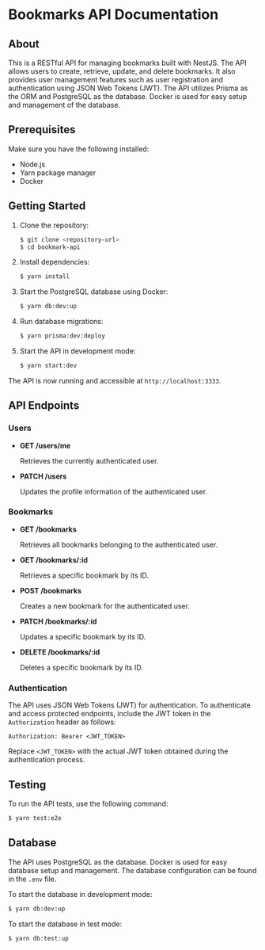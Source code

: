 # Bookmarks API Documentation

## About

This is a RESTful API for managing bookmarks built with NestJS. The API allows users to create, retrieve, update, and delete bookmarks. It also provides user management features such as user registration and authentication using JSON Web Tokens (JWT). The API utilizes Prisma as the ORM and PostgreSQL as the database. Docker is used for easy setup and management of the database.

## Prerequisites

Make sure you have the following installed:

- Node.js
- Yarn package manager
- Docker

## Getting Started

1. Clone the repository:

   ```bash
   $ git clone <repository-url>
   $ cd bookmark-api
   ```

2. Install dependencies:

   ```bash
   $ yarn install
   ```

3. Start the PostgreSQL database using Docker:

   ```bash
   $ yarn db:dev:up
   ```

4. Run database migrations:

   ```bash
   $ yarn prisma:dev:deploy
   ```

5. Start the API in development mode:

   ```bash
   $ yarn start:dev
   ```

The API is now running and accessible at `http://localhost:3333`.

## API Endpoints

### Users

- **GET /users/me**

  Retrieves the currently authenticated user.

- **PATCH /users**

  Updates the profile information of the authenticated user.

### Bookmarks

- **GET /bookmarks**

  Retrieves all bookmarks belonging to the authenticated user.

- **GET /bookmarks/:id**

  Retrieves a specific bookmark by its ID.

- **POST /bookmarks**

  Creates a new bookmark for the authenticated user.

- **PATCH /bookmarks/:id**

  Updates a specific bookmark by its ID.

- **DELETE /bookmarks/:id**

  Deletes a specific bookmark by its ID.

### Authentication

The API uses JSON Web Tokens (JWT) for authentication. To authenticate and access protected endpoints, include the JWT token in the `Authorization` header as follows:

```http
Authorization: Bearer <JWT_TOKEN>
```

Replace `<JWT_TOKEN>` with the actual JWT token obtained during the authentication process.

## Testing

To run the API tests, use the following command:

```bash
$ yarn test:e2e
```

## Database

The API uses PostgreSQL as the database. Docker is used for easy database setup and management. The database configuration can be found in the `.env` file.

To start the database in development mode:

```bash
$ yarn db:dev:up
```

To start the database in test mode:

```bash
$ yarn db:test:up
```
